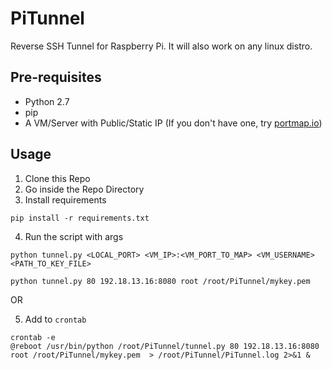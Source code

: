 # PiTunnel
Reverse SSH Tunnel for Raspberry Pi. It will also work on any linux distro.

## Pre-requisites
* Python 2.7
* pip
* A VM/Server with Public/Static IP (If you don't have one, try [portmap.io](https://portmap.io/ "portmap.io URL"))

## Usage
1. Clone this Repo
2. Go inside the Repo Directory
3. Install requirements
  ```shell
  pip install -r requirements.txt
  ```
4. Run the script with args
  ```shell
  python tunnel.py <LOCAL_PORT> <VM_IP>:<VM_PORT_TO_MAP> <VM_USERNAME> <PATH_TO_KEY_FILE>
  ```
  ```shell
  python tunnel.py 80 192.18.13.16:8080 root /root/PiTunnel/mykey.pem
  ```
  OR

5. Add to `crontab`
  ```shell
  crontab -e
  @reboot /usr/bin/python /root/PiTunnel/tunnel.py 80 192.18.13.16:8080 root /root/PiTunnel/mykey.pem  > /root/PiTunnel/PiTunnel.log 2>&1 &
  ```
